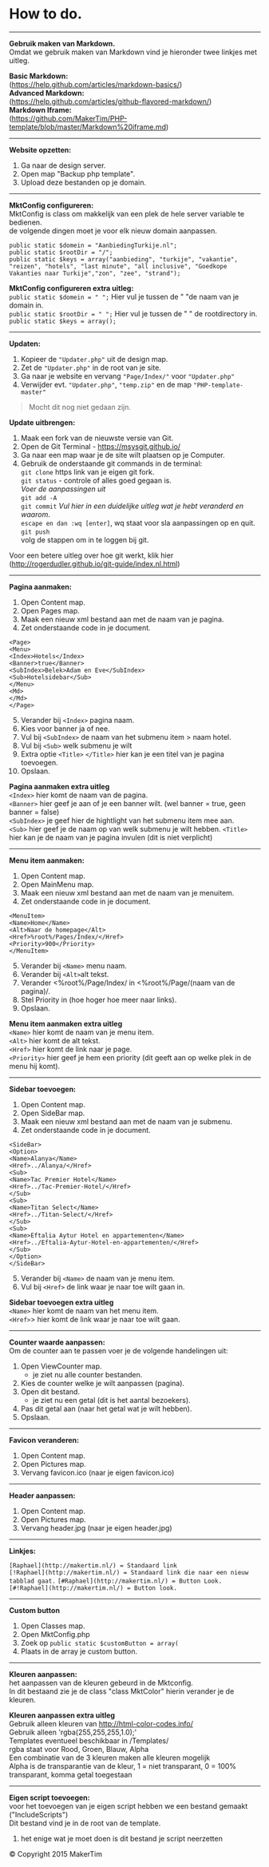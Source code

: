 # How to do.
---
**Gebruik maken van Markdown.**  
Omdat we gebruik maken van Markdown vind je hieronder twee linkjes met uitleg.
  
**Basic Markdown:**   
(https://help.github.com/articles/markdown-basics/)  
**Advanced Markdown:**   
(https://help.github.com/articles/github-flavored-markdown/)  
**Markdown Iframe:**   
(https://github.com/MakerTim/PHP-template/blob/master/Markdown%20iframe.md)  

---
**Website opzetten:**  
1. Ga naar de design server.  
2. Open map "Backup php template".  
3. Upload deze bestanden op je domain.  

---
**MktConfig configureren:**  
MktConfig is class om makkelijk van een plek de hele server variable te bedienen.  
de volgende dingen moet je voor elk nieuw domain aanpassen.

>
`public static $domein = "AanbiedingTurkije.nl"; `   
`public static $rootDir = "/";`    
`public static $keys = array("aanbieding", "turkije", "vakantie", "reizen", "hotels", "last minute", "all inclusive", "Goedkope Vakanties naar Turkije","zon", "zee", "strand");`  

**MktConfig configureren extra uitleg:**   
`public static $domein = " ";`  Hier vul je tussen de " "de naam van je domain in.  
`public static $rootDir = " ";` Hier vul je tussen de " " de rootdirectory in.  
`public static $keys = array();`  

---
**Updaten:**  
1. Kopieer de `"Updater.php"` uit de design map.  
2. Zet de `"Updater.php"` in de root van je site.  
3. Ga naar je website en vervang `"Page/Index/"` voor `"Updater.php"`  
4. Verwijder evt. `"Updater.php"`, `"temp.zip"` en de map `"PHP-template-master"` 
> Mocht dit nog niet gedaan zijn.  
  
**Update uitbrengen:**  
1. Maak een fork van de nieuwste versie van Git.   
2. Open de Git Terminal - https://msysgit.github.io/  
3. Ga naar een map waar je de site wilt plaatsen op je Computer.  
4. Gebruik de onderstaande git commands in de terminal:   
`git clone` https link van je eigen git fork.  
`git status`  - controle of alles goed gegaan is.  
*Voer de aanpassingen uit*  
`git add -A`  
`git commit` *Vul hier in een duidelijke uitleg wat je hebt veranderd en waarom*.  
`escape en dan :wq [enter]`, wq staat voor sla aanpassingen op en quit.   
`git push`  
volg de stappen om in te loggen bij git. 

Voor een betere uitleg over hoe git werkt, klik hier (http://rogerdudler.github.io/git-guide/index.nl.html)

---
**Pagina aanmaken:**  
1. Open Content map.  
2. Open Pages map.  
3. Maak een nieuw xml bestand aan met de naam van je pagina.  
4. Zet onderstaande code in je document.
>
`<Page>`  
`<Menu>`  
`<Index>Hotels</Index>`  
`<Banner>true</Banner>`  
`<SubIndex>Belek>Adam en Eve</SubIndex>`  
`<Sub>Hotelsidebar</Sub>`  
`</Menu>`  
`<Md>`  
`</Md>`  
`</Page>`
> 
 
5. Verander bij `<Index>` pagina naam.   
6. Kies voor banner ja of nee.   
7. Vul bij `<SubIndex>` de naam van het submenu item > naam hotel.
8. Vul bij `<Sub>` welk submenu je wilt  
9. Extra optie `<Title>` `</Title>` hier kan je een titel van je pagina toevoegen.  
10. Opslaan.  

**Pagina aanmaken extra uitleg**   
`<Index>` hier komt de naam van de pagina.  
`<Banner>` hier geef je aan of je een banner wilt. (wel banner = true, geen banner = false)  
`<SubIndex>` je geef hier de hightlight van het submenu item mee aan.  
`<Sub>`   hier geef je de naam op van welk submenu je wilt hebben.
`<Title>` hier kan je de naam van je pagina invulen (dit is niet verplicht)

---
**Menu item aanmaken:**  
1. Open Content map.  
2. Open MainMenu map.  
3. Maak een nieuw xml bestand aan met de naam van je menuitem.  
4. Zet onderstaande code in je document.
>
`<MenuItem>`  
`<Name>Home</Name>`  
`<Alt>Naar de homepage</Alt>`  
`<Href>%root%/Pages/Index/</Href>`  
`<Priority>900</Priority>`  
`</MenuItem>`
> 

5. Verander bij `<Name>` menu naam.  
6. Verander bij `<Alt>`alt tekst.   
7. Verander <%root%/Page/Index/ in <%root%/Page/(naam van de pagina)/.  
8. Stel Priority in (hoe hoger hoe meer naar links).  
9. Opslaan.

**Menu item aanmaken extra uitleg**   
`<Name>`  hier komt de naam van je menu item.  
`<Alt>`  hier komt de alt tekst.  
`<Href>`  hier komt de link naar je page.  
`<Priority>` hier geef je hem een priority (dit geeft aan op welke plek in de menu hij komt).

---
**Sidebar toevoegen:**    
1. Open Content map.  
2. Open SideBar map.  
3. Maak een nieuw xml bestand aan met de naam van je submenu.  
4. Zet onderstaande code in je document.  
>
`<SideBar>`  
`<Option>`  
`<Name>Alanya</Name>`  
`<Href>../Alanya/</Href>`  
`<Sub>`  
`<Name>Tac Premier Hotel</Name>`  
`<Href>../Tac-Premier-Hotel/</Href>`  
`</Sub>`  
`<Sub>`  
`<Name>Titan Select</Name>`  
`<Href>../Titan-Select/</Href>`  
`</Sub>`  
`<Sub>`  
`<Name>Eftalia Aytur Hotel en appartementen</Name>`  
`<Href>../Eftalia-Aytur-Hotel-en-appartementen/</Href>`  
`</Sub>`  
`</Option>`  
`</SideBar>`
> 
 
5. Verander bij `<Name>` de naam van je menu item.  
6. Vul bij `<Href>` de link waar je naar toe wilt gaan in.  

**Sidebar toevoegen extra uitleg**  
`<Name>` hier komt de naam van het menu item.  
`<Href>`> hier komt de link waar je naar toe wilt gaan.  

---
**Counter waarde aanpassen:**  
Om de counter aan te passen voer je de volgende handelingen uit:  
1. Open ViewCounter map.  
	* je ziet nu alle counter bestanden.  
2. Kies de counter welke je wilt aanpassen (pagina).  
3. Open dit bestand.  
	* je ziet nu een getal (dit is het aantal bezoekers).   
4. Pas dit getal aan (naar het getal wat je wilt hebben).  
5. Opslaan.

---
**Favicon veranderen:**    
1. Open Content map.  
2. Open Pictures map.  
3. Vervang favicon.ico (naar je eigen favicon.ico)

---
**Header aanpassen:**    
1. Open Content map.  
2. Open Pictures map.  
3. Vervang header.jpg (naar je eigen header.jpg)

---
**Linkjes:**    
>
`[Raphael](http://makertim.nl/) = Standaard link`  
`[!Raphael](http://makertim.nl/) = Standaard link die naar een nieuw tabblad gaat.`
`[#Raphael](http://makertim.nl/) = Button Look.`  
`[#!Raphael](http://makertim.nl/) = Button look.`

---
**Custom button**  
1. Open Classes map.  
2. Open MktConfig.php  
3. Zoek op `public static $customButton = array(`  
4. Plaats in de array je custom button. 

---
**Kleuren aanpassen:**  
het aanpassen van de kleuren gebeurd in de Mktconfig.  
In dit bestaand zie je de class "class MktColor" hierin verander je de kleuren.

**Kleuren aanpassen extra uitleg**  
Gebruik alleen kleuren van http://html-color-codes.info/  
Gebruik alleen 'rgba(255,255,255,1.0);'  
Templates eventueel beschikbaar in /Templates/  
rgba staat voor Rood, Groen, Blauw, Alpha  
Een combinatie van de 3 kleuren maken alle kleuren mogelijk  
Alpha is de transparantie van de kleur, 1 = niet transparant, 0 = 100% transparant, komma getal toegestaan

---
**Eigen script toevoegen:**  
voor het toevoegen van je eigen script hebben we een bestand gemaakt ("IncludeScripts")  
Dit bestand vind je in de root van de template.  
1. het enige wat je moet doen is dit bestand je script neerzetten

© Copyright 2015 MakerTim

